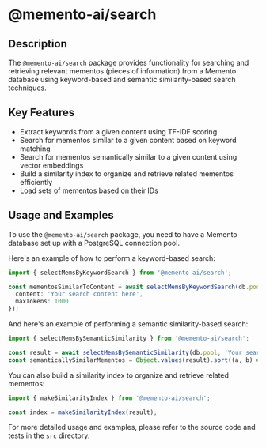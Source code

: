 # @memento-ai/search
## Description
The `@memento-ai/search` package provides functionality for searching and retrieving relevant mementos (pieces of information) from a Memento database using keyword-based and semantic similarity-based search techniques.
## Key Features
- Extract keywords from a given content using TF-IDF scoring
- Search for mementos similar to a given content based on keyword matching
- Search for mementos semantically similar to a given content using vector embeddings
- Build a similarity index to organize and retrieve related mementos efficiently
- Load sets of mementos based on their IDs
## Usage and Examples
To use the `@memento-ai/search` package, you need to have a Memento database set up with a PostgreSQL connection pool.

Here's an example of how to perform a keyword-based search:

```typescript
import { selectMemsByKeywordSearch } from '@memento-ai/search';

const mementosSimilarToContent = await selectMemsByKeywordSearch(db.pool, {
  content: 'Your search content here',
  maxTokens: 1000
});
```

And here's an example of performing a semantic similarity-based search:

```typescript
import { selectMemsBySemanticSimilarity } from '@memento-ai/search';

const result = await selectMemsBySemanticSimilarity(db.pool, 'Your search content here', 1000);
const semanticallySimilarMementos = Object.values(result).sort((a, b) => b.similarity - a.similarity);
```

You can also build a similarity index to organize and retrieve related mementos:

```typescript
import { makeSimilarityIndex } from '@memento-ai/search';

const index = makeSimilarityIndex(result);
```

For more detailed usage and examples, please refer to the source code and tests in the `src` directory.
